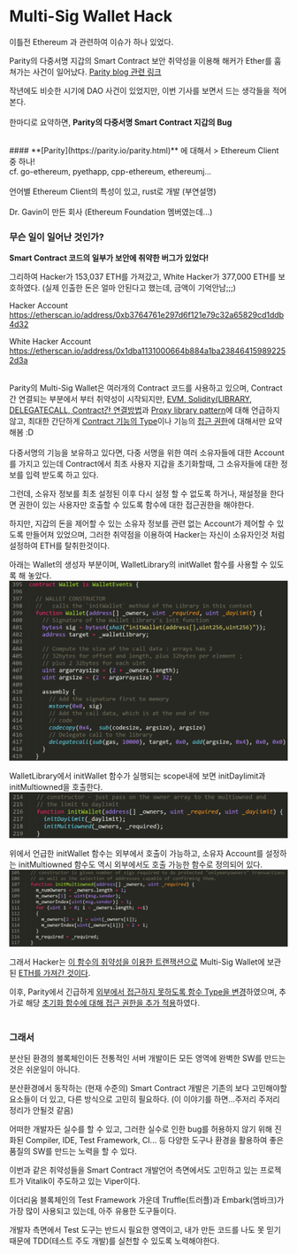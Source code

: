 Multi-Sig Wallet Hack
===================


이틀전 Ethereum 과 관련하여 이슈가 하나 있었다.  

Parity의 다중서명 지갑의 Smart Contract 보안 취약성을 이용해 해커가 Ether를 훔쳐가는 사건이 일어났다. [Parity blog 관련 링크](https://blog.parity.io/the-multi-sig-hack-a-postmortem/)

작년에도 비슷한 시기에 DAO 사건이 있었지만, 이번 기사를 보면서 드는 생각들을 적어본다.
<br><br>
한마디로 요약하면, **Parity의 다중서명 Smart Contract 지갑의 Bug** 

<br>
#### **[Parity](https://parity.io/parity.html)** 에 대해서
> Ethereum Client 중 하나!
<br>
cf. go-ethereum, pyethapp, cpp-ethereum, ethereumj...
<br>
<br>
언어별 Ethereum Client의 특성이 있고, rust로 개발 (부연설명)
<br>
<br>
Dr. Gavin이 만든 회사 (Ethereum Foundation 멤버였는데...)

<br>


### 무슨 일이 일어난 것인가?
**Smart Contract 코드의 일부가 보안에 취약한 버그가 있었다!**

그리하여 Hacker가 153,037 ETH를 가져갔고, White Hacker가 377,000 ETH를 보호하였다.
(실제 인출한 돈은 얼마 안된다고 했는데, 금액이 기억안남;;;)

Hacker Account
<br>
https://etherscan.io/address/0xb3764761e297d6f121e79c32a65829cd1ddb4d32

White Hacker Account
<br>
https://etherscan.io/address/0x1dba1131000664b884a1ba238464159892252d3a
<br><br>

Parity의 Multi-Sig Wallet은 여러개의 Contract 코드를 사용하고 있으며, Contract간 연결되는 부분에서 부터 취약성이 시작되지만, [EVM, Solidity(LIBRARY, DELEGATECALL, Contract간 연결방법](http://solidity.readthedocs.io/en/develop/introduction-to-smart-contracts.html#delegatecall-callcode-and-libraries)과 [Proxy library pattern](https://blog.zeppelin.solutions/proxy-libraries-in-solidity-79fbe4b970fd)에 대해 언급하지 않고, 최대한 간단하게 [Contract 기능의 Type](http://solidity.readthedocs.io/en/develop/types.html#function-types)이나 기능의 [접근 권한](https://solidity.readthedocs.io/en/develop/contracts.html#function-modifiers)에 대해서만 요약해봄 :D
<br><br>
다중서명의 기능을 보유하고 있다면, 다중 서명을 위한 여러 소유자들에 대한 Account를 가지고 있는데 
Contract에서 최초 사용자 지갑을 초기화할때, 그 소유자들에 대한 정보를 입력 받도록 하고 있다.

그런데, 소유자 정보를 최초 설정된 이후 다시 설정 할 수 없도록 하거나, 재설정을 한다면 권한이 있는 사용자만 호출할 수 있도록 함수에 대한 접근권한을 해야한다.

하지만, 지갑의 돈을 제어할 수 있는 소유자 정보를 관련 없는 Account가 제어할 수 있도록 만들어져 있었으며, 그러한 취약점을 이용하여 Hacker는 자신이 소유자인것 처럼 설정하여 ETH를 탈취한것이다.

아래는 Wallet의 생성자 부분이며, WalletLibrary의 initWallet 함수를 사용할 수 있도록 해 놓았다.
![Wallet Contract](/assets/img/20170721_wallet_sol.png)

WalletLibrary에서 initWallet 함수가 실행되는 scope내에 보면 initDaylimit과 initMultiowned을 호출한다.
![WalletLibrary Contract](/assets/img/20170721_walletLibrary_sol.png)

위에서 언급한 initWallet 함수는 외부에서 호출이 가능하고, 소유자 Account를 설정하는 initMultiowned 함수도 역시 외부에서도 호출 가능한 함수로 정의되어 있다.
![WalletLibrary Contract](/assets/img/20170721_walletLibrary_multiowned_sol.png)

그래서 Hacker는 [이 함수의 취약성을 이용한 트랜잭션으로](https://etherscan.io/tx/0x9dbf0326a03a2a3719c27be4fa69aacc9857fd231a8d9dcaede4bb083def75ec) Multi-Sig Wallet에 보관된 [ETH를 가져간 것이다](https://etherscan.io/tx/0xeef10fc5170f669b86c4cd0444882a96087221325f8bf2f55d6188633aa7be7c).

이후, Parity에서 긴급하게 [외부에서 접근하지 못하도록 함수 Type을 변경](https://github.com/paritytech/parity/commit/b640df8fbb964da7538eef268dffc125b081a82f)하였으며,
추가로 해당 [초기화 함수에 대해 접근 권한을  추가 적용](https://github.com/paritytech/parity/commit/02d462e2636f1898df3e7556364260c594b112e6)하였다.
<br><br>
### 그래서

분산된 환경의 블록체인이든 전통적인 서버 개발이든 모든 영역에 완벽한 SW를 만드는것은 쉬운일이 아니다.

분산환경에서 동작하는 (현재 수준의) Smart Contract 개발은  기존의 보다 고민해야할 요소들이 더 있고, 다른 방식으로 고민히 필요하다. (이 이야기를 하면...주저리 주저리 정리가 안될것 같음)

어떠한 개발자든 실수를 할 수 있고, 그러한 실수로 인한 bug를 허용하지 않기 위해 진화된 Compiler,  IDE, Test Framework, CI... 등 다양한 도구나 환경을 활용하여 좋은 품질의 SW를 만드는 노력을 할 수 있다.

이번과 같은 취약성들을 Smart Contract 개발언어 측면에서도 고민하고 있는 프로젝트가 Vitalik이 주도하고 있는 Viper이다.

이더리움 블록체인의 Test Framework 가운데 Truffle(트러플)과 Embark(엠바크)가 가장 많이 사용되고 있는데, 아주 유용한 도구들이다.

개발자 측면에서 Test 도구는 반드시 필요한 영역이고, 내가 만든 코드를 나도 못 믿기 때문에 TDD(테스트 주도 개발)를 실천할 수 있도록 노력해야한다.

